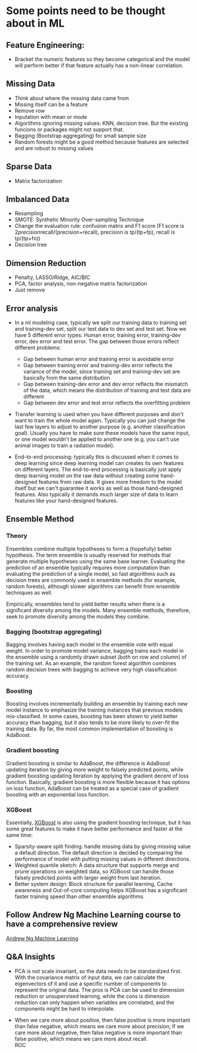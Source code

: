 # Some points need to be thought about in ML

## Feature Engineering:
* Bracket the numeric features so they become categorical and the model will
perform better if that feature actually has a non-linear correlation.

## Missing Data
* Think about where the missing data came from
* Missing itself can be a feature
* Remove row
* Inputation with mean or mode
* Algorithms ignoring missing values: KNN, decision tree. But the existing
funcions or packages might not support that.
* Bagging (Bootstrap aggregating) for small sample size
* Random forests might be a good method because features are selected and are
robust to missing values


## Sparse Data
* Matrix factorization

## Imbalanced Data
* Resampling
* SMOTE: Synthetic Minority Over-sampling Technique
* Change the evaluation rule: confusion matrix and F1 score
(F1 score is 2*precision*recall/(precision+recall), precision is tp/(tp+fp),
recall is tp/(tp+fn))
* Decision tree

## Dimension Reduction
* Penalty, LASSO/Ridge, AIC/BIC
* PCA, factor analysis, non-negative matrix factorization
* Just remove

## Error analysis
* In a ml modeling case, typically we split our training data to training set and training-dev set, split our test data to dev set and test set. Now we have 5 different error types: Human error, training error, training-dev error, dev error and test error. The gap between those errors reflect different problems:
  * Gap between human error and training error is avoidable error
  * Gap between training error and training-dev error reflects the variance of the model, since training set and training-dev set are basically from the same distribution
  * Gap between training-dev error and dev error reflects the mismatch of the data, which means the distribution of training and test data are different
  * Gap between dev error and test error reflects the overfitting problem

* Transfer learning is used when you have different purposes and don't want to train the whole model again. Typically you can just change the last few layers to adjust to another purpose (e.g. another classification goal). Usually you have to make sure these models have the same input, or one model wouldn't be applied to another one (e.g. you can't use animal images to train a radiation model).

* End-to-end processing: typically this is discussed when it comes to deep learning since deep learning model can creates its own features on different layers. The end-to-end processing is basically just apply deep learning model on the raw data without creating some hand-designed features from raw data. It gives more freedom to the model itself but we can't guarantee it works as well as those hand-designed features. Also typically it demands much larger size of data to learn features like your hand-designed features.

## Ensemble Method
### Theory
Ensembles combine multiple hypotheses to form a (hopefully) better hypothesis. The term ensemble is usually reserved for methods that generate multiple hypotheses using the same base learner. Evaluating the prediction of an ensemble typically requires more computation than evaluating the prediction of a single model, so fast algorithms such as decision trees are commonly used in ensemble methods (for example, random forests), although slower algorithms can benefit from ensemble techniques as well.

Empirically, ensembles tend to yield better results when there is a significant diversity among the models. Many ensemble methods, therefore, seek to promote diversity among the models they combine.

### Bagging (bootstrap aggregating)
Bagging involves having each model in the ensemble vote with equal weight. In order to promote model variance, bagging trains each model in the ensemble using a randomly drawn subset (both on row and column) of the training set. As an example, the random forest algorithm combines random decision trees with bagging to achieve very high classification accuracy.

### Boosting
Boosting involves incrementally building an ensemble by training each new model instance to emphasize the training instances that previous models mis-classified. In some cases, boosting has been shown to yield better accuracy than bagging, but it also tends to be more likely to over-fit the training data. By far, the most common implementation of boosting is AdaBoost.

### Gradient boosting
Gradient boosting is similar to AdaBoost, the difference is AdaBoost updating iteration by giving more weight to falsely predicted points, while gradient boosting updating iteration by applying the gradient decent of loss function. Basically, gradient boosting is more flexible because it has options on loss function, AdaBoost can be treated as a special case of gradient boosting with an exponential loss function.   

### XGBoost
Essentially, [XGBoost](https://arxiv.org/pdf/1603.02754.pdf) is also using the gradient boosting technique, but it has some great features to make it have better performance and faster at the same time:
  * Sparsity-aware split finding: handle missing data by giving missing value a default direction. The default direction is decided by comparing the performance of model with putting missing values in different directions.
  * Weighted quantile sketch: A data structure that supports merge and prune operations on weighted data, so XGBoost can handle those falsely predicted points with larger weight from last iteration.
  * Better system design: Block structure for parallel learning, Cache awareness and Out-of-core computing helps XGBoost has a significant faster training speed than other ensemble algorithms.


## Follow Andrew Ng Machine Learning course to have a comprehensive review
[Andrew Ng Machine Learning](https://www.youtube.com/playlist?list=PLLssT5z_DsK-h9vYZkQkYNWcItqhlRJLN)


## Q&A Insights
* PCA is not scale invariant, so the data needs to be standardized first. With the covariance matrix of input data, we can calculate the eigenvectors of it and use a specific number of components to represent the original data. The pros is PCA can be used to dimension reduction or unsupervised learning, while the cons is dimension reduction can only happen when variables are correlated, and the components might be hard to interpolate.

* When we care more about positive, then false positive is more important than false negative, which means we care more about precision; If we care more about negative, then false negative is more important than false positive, which means we care more about recall.  
ROC
